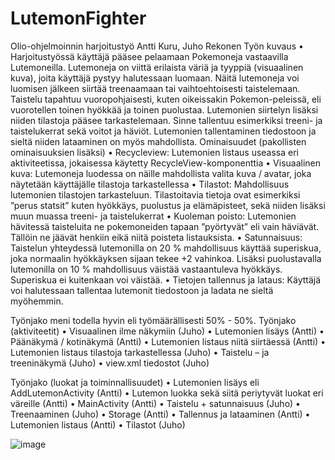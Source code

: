 # LutemonFighter
Olio-ohjelmoinnin harjoitustyö
Antti Kuru, Juho Rekonen
Työn kuvaus
•	Harjoitustyössä käyttäjä pääsee pelaamaan Pokemoneja vastaavilla Lutemoneilla. Lutemoneja on viittä erilaista väriä ja tyyppiä (visuaalinen kuva), joita käyttäjä pystyy halutessaan luomaan. Näitä lutemoneja voi luomisen jälkeen siirtää treenaamaan tai vaihtoehtoisesti taistelemaan. Taistelu tapahtuu vuoropohjaisesti, kuten oikeissakin Pokemon-peleissä, eli vuorotellen toinen hyökkää ja toinen puolustaa. Lutemonien siirtelyn lisäksi niiden tilastoja pääsee tarkastelemaan. Sinne tallentuu esimerkiksi treeni- ja taistelukerrat sekä voitot ja häviöt. Lutemonien tallentaminen tiedostoon ja sieltä niiden lataaminen on myös mahdollista.
Ominaisuudet (pakollisten ominaisuuksien lisäksi)
•	Recycleview: Lutemonien listaus useassa eri aktiviteetissa, jokaisessa käytetty RecycleView-komponenttia
•	Visuaalinen kuva: Lutemoneja luodessa on näille mahdollista valita kuva / avatar, joka näytetään käyttäjälle tilastoja tarkastellessa
•	Tilastot: Mahdollisuus lutemonien tilastojen tarkasteluun. Tilastoitavia tietoja ovat esimerkiksi ”perus statsit” kuten hyökkäys, puolustus ja elämäpisteet, sekä niiden lisäksi muun muassa treeni- ja taistelukerrat
•	Kuoleman poisto: Lutemonien hävitessä taisteluita ne pokemoneiden tapaan ”pyörtyvät” eli vain häviävät. Tällöin ne jäävät henkiin eikä niitä poisteta listauksista.
•	Satunnaisuus: Taistelun yhteydessä lutemonilla on 20 % mahdollisuus käyttää superiskua, joka normaalin hyökkäyksen sijaan tekee +2 vahinkoa. Lisäksi puolustavalla lutemonilla on 10 % mahdollisuus väistää vastaantuleva hyökkäys. Superiskua ei kuitenkaan voi väistää.
•	Tietojen tallennus ja lataus: Käyttäjä voi halutessaan tallentaa lutemonit tiedostoon ja ladata ne sieltä myöhemmin.





Työnjako meni todella hyvin eli työmäärällisesti 50% - 50%.
Työnjako (aktiviteetit) 
•	Visuaalinen ilme näkymiin (Juho)
•	Lutemonien lisäys (Antti)
•	Päänäkymä / kotinäkymä (Antti)
•	Lutemonien listaus niitä siirtäessä (Antti)
•	Lutemonien listaus tilastoja tarkastellessa (Juho)
•	Taistelu – ja treeninäkymä (Juho)
•	view.xml tiedostot (Juho)

Työnjako (luokat ja toiminnallisuudet)
•	Lutemonien lisäys eli AddLutemonActivity (Antti)
•	Lutemon luokka sekä siitä periytyvät luokat eri väreille (Antti)
•	MainActivity (Antti)
•	Taistelu + satunnaisuus (Juho)
•	Treenaaminen (Juho)
•	Storage (Antti)
•	Tallennus ja lataaminen (Antti)
•	Lutemonien listaus (Antti)
•	Tilastot (Juho)




![image](https://user-images.githubusercontent.com/128390200/235636057-7e6eea15-af65-4575-b4e5-54fa428ab6e1.png)
